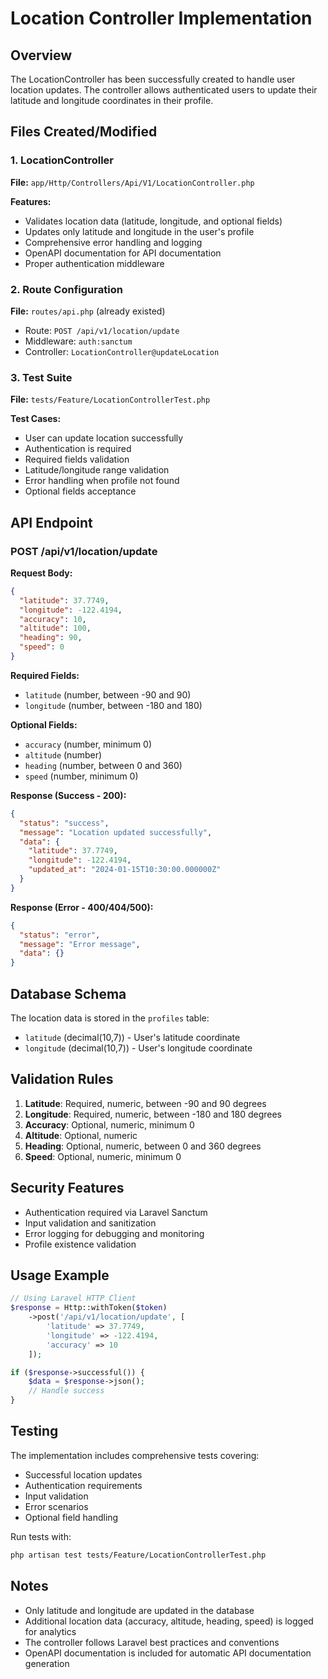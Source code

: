 # Location Controller Implementation

## Overview

The LocationController has been successfully created to handle user location updates. The controller allows authenticated users to update their latitude and longitude coordinates in their profile.

## Files Created/Modified

### 1. LocationController
**File:** `app/Http/Controllers/Api/V1/LocationController.php`

**Features:**
- Validates location data (latitude, longitude, and optional fields)
- Updates only latitude and longitude in the user's profile
- Comprehensive error handling and logging
- OpenAPI documentation for API documentation
- Proper authentication middleware

### 2. Route Configuration
**File:** `routes/api.php` (already existed)
- Route: `POST /api/v1/location/update`
- Middleware: `auth:sanctum`
- Controller: `LocationController@updateLocation`

### 3. Test Suite
**File:** `tests/Feature/LocationControllerTest.php`

**Test Cases:**
- User can update location successfully
- Authentication is required
- Required fields validation
- Latitude/longitude range validation
- Error handling when profile not found
- Optional fields acceptance

## API Endpoint

### POST /api/v1/location/update

**Request Body:**
```json
{
  "latitude": 37.7749,
  "longitude": -122.4194,
  "accuracy": 10,
  "altitude": 100,
  "heading": 90,
  "speed": 0
}
```

**Required Fields:**
- `latitude` (number, between -90 and 90)
- `longitude` (number, between -180 and 180)

**Optional Fields:**
- `accuracy` (number, minimum 0)
- `altitude` (number)
- `heading` (number, between 0 and 360)
- `speed` (number, minimum 0)

**Response (Success - 200):**
```json
{
  "status": "success",
  "message": "Location updated successfully",
  "data": {
    "latitude": 37.7749,
    "longitude": -122.4194,
    "updated_at": "2024-01-15T10:30:00.000000Z"
  }
}
```

**Response (Error - 400/404/500):**
```json
{
  "status": "error",
  "message": "Error message",
  "data": {}
}
```

## Database Schema

The location data is stored in the `profiles` table:
- `latitude` (decimal(10,7)) - User's latitude coordinate
- `longitude` (decimal(10,7)) - User's longitude coordinate

## Validation Rules

1. **Latitude**: Required, numeric, between -90 and 90 degrees
2. **Longitude**: Required, numeric, between -180 and 180 degrees
3. **Accuracy**: Optional, numeric, minimum 0
4. **Altitude**: Optional, numeric
5. **Heading**: Optional, numeric, between 0 and 360 degrees
6. **Speed**: Optional, numeric, minimum 0

## Security Features

- Authentication required via Laravel Sanctum
- Input validation and sanitization
- Error logging for debugging and monitoring
- Profile existence validation

## Usage Example

```php
// Using Laravel HTTP Client
$response = Http::withToken($token)
    ->post('/api/v1/location/update', [
        'latitude' => 37.7749,
        'longitude' => -122.4194,
        'accuracy' => 10
    ]);

if ($response->successful()) {
    $data = $response->json();
    // Handle success
}
```

## Testing

The implementation includes comprehensive tests covering:
- Successful location updates
- Authentication requirements
- Input validation
- Error scenarios
- Optional field handling

Run tests with:
```bash
php artisan test tests/Feature/LocationControllerTest.php
```

## Notes

- Only latitude and longitude are updated in the database
- Additional location data (accuracy, altitude, heading, speed) is logged for analytics
- The controller follows Laravel best practices and conventions
- OpenAPI documentation is included for automatic API documentation generation 